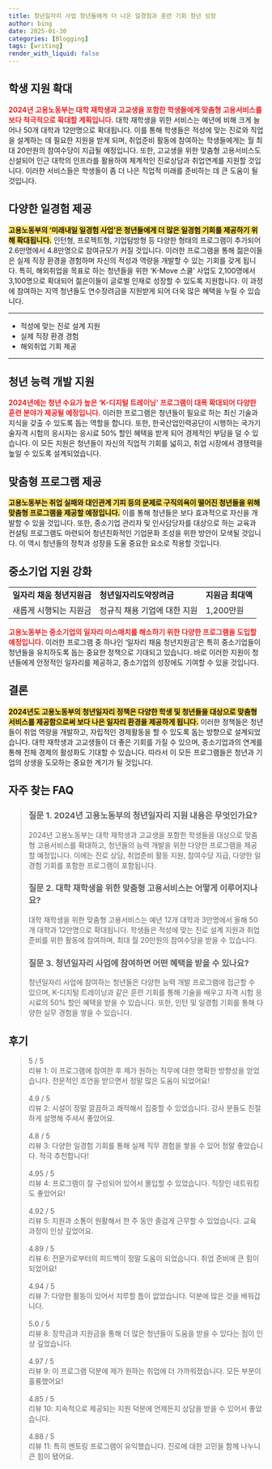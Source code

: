 ```yaml
---
title: 청년일자리 사업 청년들에게 더 나은 일경험과 훈련 기회 청년 성장
author: bing
date: 2025-01-30
categories: [Blogging]
tags: [writing]
render_with_liquid: false
---
```



<h2 id='학생 지원 확대'>학생 지원 확대</h2>

<p><b><span style="color: #ee2323;">2024년 고용노동부는 대학 재학생과 고교생을 포함한 학생들에게 맞춤형 고용서비스를 보다 적극적으로 확대할 계획입니다.</span></b> 대학 재학생을 위한 서비스는 예년에 비해 크게 늘어나 50개 대학과 12만명으로 확대됩니다. 이를 통해 학생들은 적성에 맞는 진로와 직업을 설계하는 데 필요한 지원을 받게 되며, 취업준비 활동에 참여하는 학생들에게는 월 최대 20만원의 참여수당이 지급될 예정입니다. 또한, 고교생을 위한 맞춤형 고용서비스도 신설되어 인근 대학의 인프라를 활용하여 체계적인 진로상담과 취업연계를 지원할 것입니다. 이러한 서비스들은 학생들이 좀 더 나은 직업적 미래를 준비하는 데 큰 도움이 될 것입니다.</p>

<h2 id='다양한 일경험 제공'>다양한 일경험 제공</h2>

<p><b><span style="background-color: #ffe066;">고용노동부의 ‘미래내일 일경험 사업’은 청년들에게 더 많은 일경험 기회를 제공하기 위해 확대됩니다.</span></b> 인턴형, 프로젝트형, 기업탐방형 등 다양한 형태의 프로그램이 추가되어 2.6만명에서 4.8만명으로 참여규모가 커질 것입니다. 이러한 프로그램을 통해 젊은이들은 실제 직장 환경을 경험하며 자신의 적성과 역량을 개발할 수 있는 기회를 갖게 됩니다. 특히, 해외취업을 목표로 하는 청년들을 위한 ‘K-Move 스쿨’ 사업도 2,100명에서 3,100명으로 확대되어 젊은이들이 글로벌 인재로 성장할 수 있도록 지원합니다. 이 과정에 참여하는 지역 청년들도 연수장려금을 지원받게 되어 더욱 많은 혜택을 누릴 수 있습니다.</p>

<hr />

<ul>
    <li>적성에 맞는 진로 설계 지원</li>
    <li>실제 직장 환경 경험</li>
    <li>해외취업 기회 제공</li>
</ul>

<hr />

<h2 id='청년 능력 개발 지원'>청년 능력 개발 지원</h2>

<p><b><span style="color: #ee2323;">2024년에는 청년 수요가 높은 ‘K-디지털 트레이닝’ 프로그램이 대폭 확대되어 다양한 훈련 분야가 제공될 예정입니다.</span></b> 이러한 프로그램은 청년들이 필요로 하는 최신 기술과 지식을 갖출 수 있도록 돕는 역할을 합니다. 또한, 한국산업인력공단이 시행하는 국가기술자격 시험의 응시자는 응시료 50% 할인 혜택을 받게 되어 경제적인 부담을 덜 수 있습니다. 이 모든 지원은 청년들이 자신의 직업적 기회를 넓히고, 취업 시장에서 경쟁력을 높일 수 있도록 설계되었습니다.</p>

<h2 id='맞춤형 프로그램 제공'>맞춤형 프로그램 제공</h2>

<p><b><span style="background-color: #ffe066;">고용노동부는 취업 실패와 대인관계 기피 등의 문제로 구직의욕이 떨어진 청년들을 위해 맞춤형 프로그램을 제공할 예정입니다.</span></b> 이를 통해 청년들은 보다 효과적으로 자신을 개발할 수 있을 것입니다. 또한, 중소기업 관리자 및 인사담당자를 대상으로 하는 교육과 컨설팅 프로그램도 마련되어 청년친화적인 기업문화 조성을 위한 방안이 모색될 것입니다. 이 역시 청년들의 정착과 성장을 도울 중요한 요소로 작용할 것입니다.</p>

<h2 id='중소기업 지원 강화'>중소기업 지원 강화</h2>

<table>
    <tr>
        <td><b>일자리 채움 청년지원금</b></td>
        <td><b>청년일자리도약장려금</b></td>
        <td><b>지원금 최대액</b></td>
    </tr>
    <tr>
        <td>새롭게 시행되는 지원금</td>
        <td>정규직 채용 기업에 대한 지원</td>
        <td>1,200만원</td>
    </tr>
</table>

<p><b><span style="color: #ee2323;">고용노동부는 중소기업의 일자리 미스매치를 해소하기 위한 다양한 프로그램을 도입할 예정입니다.</span></b> 이러한 프로그램 중 하나인 ‘일자리 채움 청년지원금’은 특히 중소기업들이 청년들을 유치하도록 돕는 중요한 정책으로 기대되고 있습니다. 바로 이러한 지원이 청년들에게 안정적인 일자리를 제공하고, 중소기업의 성장에도 기여할 수 있을 것입니다.</p>

<h2 id='결론'>결론</h2>

<p><b><span style="background-color: #ffe066;">2024년도 고용노동부의 청년일자리 정책은 다양한 학생 및 청년들을 대상으로 맞춤형 서비스를 제공함으로써 보다 나은 일자리 환경을 제공하게 됩니다.</span></b> 이러한 정책들은 청년들이 취업 역량을 개발하고, 자립적인 경제활동을 할 수 있도록 돕는 방향으로 설계되었습니다. 대학 재학생과 고교생들이 더 좋은 기회를 가질 수 있으며, 중소기업과의 연계를 통해 전체 경제의 활성화도 기대할 수 있습니다. 따라서 이 모든 프로그램들은 청년과 기업의 상생을 도모하는 중요한 계기가 될 것입니다.</p>


<h2 id='자주_찾는_FAQ'>자주 찾는 FAQ</h2>
<div itemscope="" itemtype="https://schema.org/FAQPage"> 
<blockquote> 
<div itemscope="" itemprop="mainEntity" itemtype="https://schema.org/Question"> 
<h3 itemprop="name">질문 1. 2024년 고용노동부의 청년일자리 지원 내용은 무엇인가요?</h3> 
<div itemscope="" itemprop="acceptedAnswer" itemtype="https://schema.org/Answer"> 
<span itemprop="text"> 
<p>2024년 고용노동부는 대학 재학생과 고교생을 포함한 학생들을 대상으로 맞춤형 고용서비스를 확대하고, 청년들의 능력 개발을 위한 다양한 프로그램을 제공할 예정입니다. 이에는 진로 상담, 취업준비 활동 지원, 참여수당 지급, 다양한 일경험 기회를 포함한 프로그램이 포함됩니다.</p> 
</span> 
</div> 
</div> 
<div itemscope="" itemprop="mainEntity" itemtype="https://schema.org/Question"> 
<h3 itemprop="name">질문 2. 대학 재학생을 위한 맞춤형 고용서비스는 어떻게 이루어지나요?</h3> 
<div itemscope="" itemprop="acceptedAnswer" itemtype="https://schema.org/Answer"> 
<span itemprop="text"> 
<p>대학 재학생을 위한 맞춤형 고용서비스는 예년 12개 대학과 3만명에서 올해 50개 대학과 12만명으로 확대됩니다. 학생들은 적성에 맞는 진로 설계 지원과 취업 준비를 위한 활동에 참여하며, 최대 월 20만원의 참여수당을 받을 수 있습니다.</p> 
</span> 
</div> 
</div> 
<div itemscope="" itemprop="mainEntity" itemtype="https://schema.org/Question"> 
<h3 itemprop="name">질문 3. 청년일자리 사업에 참여하면 어떤 혜택을 받을 수 있나요?</h3> 
<div itemscope="" itemprop="acceptedAnswer" itemtype="https://schema.org/Answer"> 
<span itemprop="text"> 
<p>청년일자리 사업에 참여하는 청년들은 다양한 능력 개발 프로그램에 접근할 수 있으며, K-디지털 트레이닝과 같은 훈련 기회를 통해 기술을 배우고 자격 시험 응시료의 50% 할인 혜택을 받을 수 있습니다. 또한, 인턴 및 일경험 기회를 통해 다양한 실무 경험을 쌓을 수 있습니다.</p> 
</span> 
</div> 
</div> 
</blockquote> 
</div>
<h2 id='후기'>후기</h2>
<div itemscope itemtype="https://schema.org/Product">
  <blockquote>
  <div itemprop="review" itemscope itemtype="https://schema.org/Review">
      <div itemprop="reviewRating" itemscope itemtype="https://schema.org/Rating"> <span itemprop="ratingValue">5</span> / <span itemprop="bestRating">5</span> </div>
      <span itemprop="reviewBody">리뷰 1: 이 프로그램에 참여한 후 제가 원하는 직무에 대한 명확한 방향성을 얻었습니다. 전문적인 조언을 받으면서 정말 많은 도움이 되었어요!</span>
  </div>
  <br>
  <div itemprop="review" itemscope itemtype="https://schema.org/Review">
      <div itemprop="reviewRating" itemscope itemtype="https://schema.org/Rating"> <span itemprop="ratingValue">4.9</span> / <span itemprop="bestRating">5</span> </div>
      <span itemprop="reviewBody">리뷰 2: 시설이 정말 깔끔하고 쾌적해서 집중할 수 있었습니다. 강사 분들도 친절하게 설명해 주셔서 좋았어요.</span>
  </div>
  <br>
  <div itemprop="review" itemscope itemtype="https://schema.org/Review">
      <div itemprop="reviewRating" itemscope itemtype="https://schema.org/Rating"> <span itemprop="ratingValue">4.8</span> / <span itemprop="bestRating">5</span> </div>
      <span itemprop="reviewBody">리뷰 3: 다양한 일경험 기회를 통해 실제 직무 경험을 쌓을 수 있어 정말 좋았습니다. 적극 추천합니다!</span>
  </div>
  <br>
  <div itemprop="review" itemscope itemtype="https://schema.org/Review">
      <div itemprop="reviewRating" itemscope itemtype="https://schema.org/Rating"> <span itemprop="ratingValue">4.95</span> / <span itemprop="bestRating">5</span> </div>
      <span itemprop="reviewBody">리뷰 4: 프로그램이 잘 구성되어 있어서 몰입할 수 있었습니다. 직장인 네트워킹도 좋았어요!</span>
  </div>
  <br>
  <div itemprop="review" itemscope itemtype="https://schema.org/Review">
      <div itemprop="reviewRating" itemscope itemtype="https://schema.org/Rating"> <span itemprop="ratingValue">4.92</span> / <span itemprop="bestRating">5</span> </div>
      <span itemprop="reviewBody">리뷰 5: 지원과 소통이 원활해서 한 주 동안 즐겁게 근무할 수 있었습니다. 교육 과정이 인상 깊었어요.</span>
  </div>
  <br>
  <div itemprop="review" itemscope itemtype="https://schema.org/Review">
      <div itemprop="reviewRating" itemscope itemtype="https://schema.org/Rating"> <span itemprop="ratingValue">4.89</span> / <span itemprop="bestRating">5</span> </div>
      <span itemprop="reviewBody">리뷰 6: 전문가로부터의 피드백이 정말 도움이 되었습니다. 취업 준비에 큰 힘이 되었어요!</span>
  </div>
  <br>
  <div itemprop="review" itemscope itemtype="https://schema.org/Review">
      <div itemprop="reviewRating" itemscope itemtype="https://schema.org/Rating"> <span itemprop="ratingValue">4.94</span> / <span itemprop="bestRating">5</span> </div>
      <span itemprop="reviewBody">리뷰 7: 다양한 활동이 있어서 지루할 틈이 없었습니다. 덕분에 많은 것을 배워갑니다.</span>
  </div>
  <br>
  <div itemprop="review" itemscope itemtype="https://schema.org/Review">
      <div itemprop="reviewRating" itemscope itemtype="https://schema.org/Rating"> <span itemprop="ratingValue">5.0</span> / <span itemprop="bestRating">5</span> </div>
      <span itemprop="reviewBody">리뷰 8: 장학금과 지원금을 통해 더 많은 청년들이 도움을 받을 수 있다는 점이 인상 깊었습니다.</span>
  </div>
  <br>
  <div itemprop="review" itemscope itemtype="https://schema.org/Review">
      <div itemprop="reviewRating" itemscope itemtype="https://schema.org/Rating"> <span itemprop="ratingValue">4.97</span> / <span itemprop="bestRating">5</span> </div>
      <span itemprop="reviewBody">리뷰 9: 이 프로그램 덕분에 제가 원하는 취업에 더 가까워졌습니다. 모든 부분이 훌륭했어요!</span>
  </div>
  <br>
  <div itemprop="review" itemscope itemtype="https://schema.org/Review">
      <div itemprop="reviewRating" itemscope itemtype="https://schema.org/Rating"> <span itemprop="ratingValue">4.85</span> / <span itemprop="bestRating">5</span> </div>
      <span itemprop="reviewBody">리뷰 10: 지속적으로 제공되는 지원 덕분에 언제든지 상담을 받을 수 있어서 좋았습니다.</span>
  </div>
  <br>
  <div itemprop="review" itemscope itemtype="https://schema.org/Review">
      <div itemprop="reviewRating" itemscope itemtype="https://schema.org/Rating"> <span itemprop="ratingValue">4.88</span> / <span itemprop="bestRating">5</span> </div>
      <span itemprop="reviewBody">리뷰 11: 특히 멘토링 프로그램이 유익했습니다. 진로에 대한 고민을 함께 나누니 큰 힘이 됐어요.</span>
  </div>
  </blockquote>
</div>
